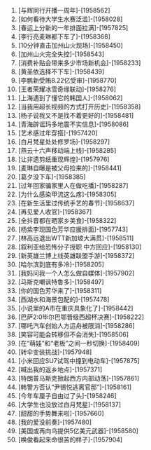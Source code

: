 
1. [与辉同行开播一周年]-[1958562]
1. [如何看待大学生水赛泛滥]-[1958028]
1. [春运上分新的一年排面拉满]-[1957825]
1. [李行亮麦琳都下车了]-[1958368]
1. [10分钟直击加州山火现场]-[1958450]
1. [加州山火完全失控]-[1958543]
1. [消费补贴会带来多少市场新机会]-[1958233]
1. [黄圣依选择不下车]-[1958439]
1. [李鹏新受贿8.22亿受审]-[1958770]
1. [王者荣耀冰雪奇缘联动]-[1958276]
1. [上海遇到了懂它的韩国人]-[1958062]
1. [当我用超长视频的方式打开历史]-[1958358]
1. [杨子说我又不是找不着更好的]-[1958481]
1. [青海辟谣玛多地震不实信息]-[1958086]
1. [艺术感过年穿搭]-[1957420]
1. [白月梵星处处修罗场]-[1958297]
1. [燕云十六声移动端上线]-[1958285]
1. [让非遗剪纸重现辉煌]-[1957976]
1. [麦琳自曝是被父母捡来的]-[1958441]
1. [葛夕没下车]-[1958385]
1. [过年回家骗家里人在做吃播]-[1958287]
1. [为什么感染甲流这么疼]-[1958305]
1. [在新生活里过传统手艺的春节]-[1958637]
1. [再见爱人收官]-[1958367]
1. [全抖音都在晒家乡美食]-[1958322]
1. [杨紫李现国色芳华应援排面]-[1957743]
1. [林高远退出WTT新加坡大满贯]-[1958511]
1. [叙利亚给恐怖分子授职 中方回应]-[1958130]
1. [新英雄兰博上线英雄联盟手游]-[1958372]
1. [哈尔滨到底有多冷]-[1958205]
1. [我妈问我一个人怎么做自媒体]-[1957902]
1. [马斯克嘲讽特鲁多]-[1958497]
1. [你的国色芳华来了]-[1958311]
1. [西湖水和海景包配的]-[1957478]
1. [小说里的A市在重庆具象化了]-[1958442]
1. [巴萨2:0毕尔巴鄂晋级西超杯决赛]-[1958222]
1. [哪吒汽车创始人方运舟被限消]-[1958286]
1. [笑容可能会转移但不会消失]-[1958506]
1. [在“萌娃”和“老板”之间一秒切换]-[1958409]
1. [转伞变装挑战]-[1957948]
1. [小米回应SU7试驾中撞到电动车]-[1957875]
1. [喊出我的返乡地点]-[1957371]
1. [特朗普马斯克掀起西方内部动荡]-[1957861]
1. [韩警方否认“尹锡悦逃离官邸”]-[1958161]
1. [今年车厘子自由过了头]-[1958246]
1. [大学生也没放过白月梵星]-[1958137]
1. [甜甜的手势舞来啦]-[1957660]
1. [我的爱没前奏]-[1957480]
1. [美国或再向乌提供5亿美元武器]-[1958580]
1. [唤俊看起来命很苦的样子]-[1957904]